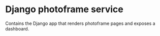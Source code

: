 # Django photoframe service

Contains the Django app that renders photoframe pages and exposes a dashboard.
